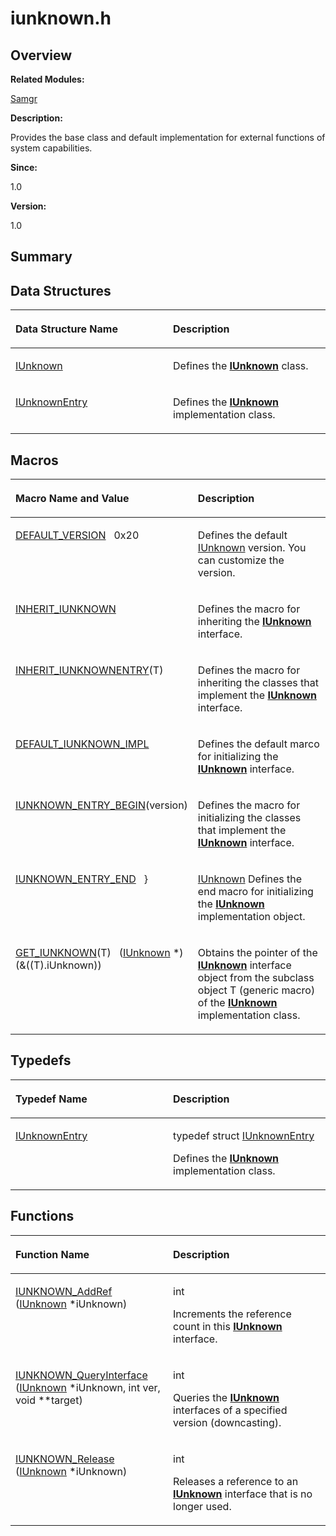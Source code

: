 # iunknown.h<a name="ZH-CN_TOPIC_0000001055039488"></a>

## **Overview**<a name="section641705678084830"></a>

**Related Modules:**

[Samgr](Samgr.md)

**Description:**

Provides the base class and default implementation for external functions of system capabilities. 

**Since:**

1.0

**Version:**

1.0

## **Summary**<a name="section1156113287084830"></a>

## Data Structures<a name="nested-classes"></a>

<a name="table895637064084830"></a>
<table><thead align="left"><tr id="row654176831084830"><th class="cellrowborder" valign="top" width="50%" id="mcps1.1.3.1.1"><p id="p2041187822084830"><a name="p2041187822084830"></a><a name="p2041187822084830"></a>Data Structure Name</p>
</th>
<th class="cellrowborder" valign="top" width="50%" id="mcps1.1.3.1.2"><p id="p882078530084830"><a name="p882078530084830"></a><a name="p882078530084830"></a>Description</p>
</th>
</tr>
</thead>
<tbody><tr id="row2138181317084830"><td class="cellrowborder" valign="top" width="50%" headers="mcps1.1.3.1.1 "><p id="p857911686084830"><a name="p857911686084830"></a><a name="p857911686084830"></a><a href="IUnknown.md">IUnknown</a></p>
</td>
<td class="cellrowborder" valign="top" width="50%" headers="mcps1.1.3.1.2 "><p id="p522917277084830"><a name="p522917277084830"></a><a name="p522917277084830"></a>Defines the <strong id="b692343110084830"><a name="b692343110084830"></a><a name="b692343110084830"></a><a href="IUnknown.md">IUnknown</a></strong> class. </p>
</td>
</tr>
<tr id="row54735334084830"><td class="cellrowborder" valign="top" width="50%" headers="mcps1.1.3.1.1 "><p id="p1201500953084830"><a name="p1201500953084830"></a><a name="p1201500953084830"></a><a href="IUnknownEntry.md">IUnknownEntry</a></p>
</td>
<td class="cellrowborder" valign="top" width="50%" headers="mcps1.1.3.1.2 "><p id="p1096899150084830"><a name="p1096899150084830"></a><a name="p1096899150084830"></a>Defines the <strong id="b1838099609084830"><a name="b1838099609084830"></a><a name="b1838099609084830"></a><a href="IUnknown.md">IUnknown</a></strong> implementation class. </p>
</td>
</tr>
</tbody>
</table>

## Macros<a name="define-members"></a>

<a name="table936314430084830"></a>
<table><thead align="left"><tr id="row236380279084830"><th class="cellrowborder" valign="top" width="50%" id="mcps1.1.3.1.1"><p id="p450226381084830"><a name="p450226381084830"></a><a name="p450226381084830"></a>Macro Name and Value</p>
</th>
<th class="cellrowborder" valign="top" width="50%" id="mcps1.1.3.1.2"><p id="p1260912754084830"><a name="p1260912754084830"></a><a name="p1260912754084830"></a>Description</p>
</th>
</tr>
</thead>
<tbody><tr id="row625496426084830"><td class="cellrowborder" valign="top" width="50%" headers="mcps1.1.3.1.1 "><p id="p540704124084830"><a name="p540704124084830"></a><a name="p540704124084830"></a><a href="Samgr.md#ga13dae059206df8d2d9b9b42e694b3f9c">DEFAULT_VERSION</a>&nbsp;&nbsp;&nbsp;0x20</p>
</td>
<td class="cellrowborder" valign="top" width="50%" headers="mcps1.1.3.1.2 "><p id="p1040984436084830"><a name="p1040984436084830"></a><a name="p1040984436084830"></a>Defines the default <a href="IUnknown.md">IUnknown</a> version. You can customize the version. </p>
</td>
</tr>
<tr id="row1652351074084830"><td class="cellrowborder" valign="top" width="50%" headers="mcps1.1.3.1.1 "><p id="p192090493084830"><a name="p192090493084830"></a><a name="p192090493084830"></a><a href="Samgr.md#gab74532a22d6993d0ffc014d36253397f">INHERIT_IUNKNOWN</a></p>
</td>
<td class="cellrowborder" valign="top" width="50%" headers="mcps1.1.3.1.2 "><p id="p876554168084830"><a name="p876554168084830"></a><a name="p876554168084830"></a>Defines the macro for inheriting the <strong id="b1703088648084830"><a name="b1703088648084830"></a><a name="b1703088648084830"></a><a href="IUnknown.md">IUnknown</a></strong> interface. </p>
</td>
</tr>
<tr id="row1758856601084830"><td class="cellrowborder" valign="top" width="50%" headers="mcps1.1.3.1.1 "><p id="p1524783554084830"><a name="p1524783554084830"></a><a name="p1524783554084830"></a><a href="Samgr.md#gad6324fd90dd636180efa2a59b377e65c">INHERIT_IUNKNOWNENTRY</a>(T)</p>
</td>
<td class="cellrowborder" valign="top" width="50%" headers="mcps1.1.3.1.2 "><p id="p673334611084830"><a name="p673334611084830"></a><a name="p673334611084830"></a>Defines the macro for inheriting the classes that implement the <strong id="b1078044138084830"><a name="b1078044138084830"></a><a name="b1078044138084830"></a><a href="IUnknown.md">IUnknown</a></strong> interface. </p>
</td>
</tr>
<tr id="row520286303084830"><td class="cellrowborder" valign="top" width="50%" headers="mcps1.1.3.1.1 "><p id="p868637436084830"><a name="p868637436084830"></a><a name="p868637436084830"></a><a href="Samgr.md#gac8d8c9671531f9340427153d50ca4a2b">DEFAULT_IUNKNOWN_IMPL</a></p>
</td>
<td class="cellrowborder" valign="top" width="50%" headers="mcps1.1.3.1.2 "><p id="p1063932903084830"><a name="p1063932903084830"></a><a name="p1063932903084830"></a>Defines the default marco for initializing the <strong id="b1929798914084830"><a name="b1929798914084830"></a><a name="b1929798914084830"></a><a href="IUnknown.md">IUnknown</a></strong> interface. </p>
</td>
</tr>
<tr id="row1488006371084830"><td class="cellrowborder" valign="top" width="50%" headers="mcps1.1.3.1.1 "><p id="p1911472658084830"><a name="p1911472658084830"></a><a name="p1911472658084830"></a><a href="Samgr.md#ga52ec6b5b03d56b0dfe7277785246bda1">IUNKNOWN_ENTRY_BEGIN</a>(version)</p>
</td>
<td class="cellrowborder" valign="top" width="50%" headers="mcps1.1.3.1.2 "><p id="p580879832084830"><a name="p580879832084830"></a><a name="p580879832084830"></a>Defines the macro for initializing the classes that implement the <strong id="b1068240111084830"><a name="b1068240111084830"></a><a name="b1068240111084830"></a><a href="IUnknown.md">IUnknown</a></strong> interface. </p>
</td>
</tr>
<tr id="row1027866468084830"><td class="cellrowborder" valign="top" width="50%" headers="mcps1.1.3.1.1 "><p id="p478948441084830"><a name="p478948441084830"></a><a name="p478948441084830"></a><a href="Samgr.md#ga4ef734474ece49aa938d8ebd5b54bdb3">IUNKNOWN_ENTRY_END</a>&nbsp;&nbsp;&nbsp;}</p>
</td>
<td class="cellrowborder" valign="top" width="50%" headers="mcps1.1.3.1.2 "><p id="p1649825345084830"><a name="p1649825345084830"></a><a name="p1649825345084830"></a><a href="IUnknown.md">IUnknown</a> Defines the end macro for initializing the <strong id="b1374032865084830"><a name="b1374032865084830"></a><a name="b1374032865084830"></a><a href="IUnknown.md">IUnknown</a></strong> implementation object. </p>
</td>
</tr>
<tr id="row66854266084830"><td class="cellrowborder" valign="top" width="50%" headers="mcps1.1.3.1.1 "><p id="p1051370527084830"><a name="p1051370527084830"></a><a name="p1051370527084830"></a><a href="Samgr.md#ga9403f55c3f75fd03854dcd37c231e05b">GET_IUNKNOWN</a>(T)&nbsp;&nbsp;&nbsp;(<a href="IUnknown.md">IUnknown</a> *)(&amp;((T).iUnknown))</p>
</td>
<td class="cellrowborder" valign="top" width="50%" headers="mcps1.1.3.1.2 "><p id="p1012727949084830"><a name="p1012727949084830"></a><a name="p1012727949084830"></a>Obtains the pointer of the <strong id="b63038940084830"><a name="b63038940084830"></a><a name="b63038940084830"></a><a href="IUnknown.md">IUnknown</a></strong> interface object from the subclass object T (generic macro) of the <strong id="b990204633084830"><a name="b990204633084830"></a><a name="b990204633084830"></a><a href="IUnknown.md">IUnknown</a></strong> implementation class. </p>
</td>
</tr>
</tbody>
</table>

## Typedefs<a name="typedef-members"></a>

<a name="table1132779026084830"></a>
<table><thead align="left"><tr id="row1103156157084830"><th class="cellrowborder" valign="top" width="50%" id="mcps1.1.3.1.1"><p id="p979781369084830"><a name="p979781369084830"></a><a name="p979781369084830"></a>Typedef Name</p>
</th>
<th class="cellrowborder" valign="top" width="50%" id="mcps1.1.3.1.2"><p id="p1883219171084830"><a name="p1883219171084830"></a><a name="p1883219171084830"></a>Description</p>
</th>
</tr>
</thead>
<tbody><tr id="row1819341537084830"><td class="cellrowborder" valign="top" width="50%" headers="mcps1.1.3.1.1 "><p id="p719609970084830"><a name="p719609970084830"></a><a name="p719609970084830"></a><a href="Samgr.md#gacaa7db32a018a33a2bbf919cde8d8f9c">IUnknownEntry</a></p>
</td>
<td class="cellrowborder" valign="top" width="50%" headers="mcps1.1.3.1.2 "><p id="p491855118084830"><a name="p491855118084830"></a><a name="p491855118084830"></a>typedef struct <a href="IUnknownEntry.md">IUnknownEntry</a>&nbsp;</p>
<p id="p368677031084830"><a name="p368677031084830"></a><a name="p368677031084830"></a>Defines the <strong id="b1618452053084830"><a name="b1618452053084830"></a><a name="b1618452053084830"></a><a href="IUnknown.md">IUnknown</a></strong> implementation class. </p>
</td>
</tr>
</tbody>
</table>

## Functions<a name="func-members"></a>

<a name="table393400514084830"></a>
<table><thead align="left"><tr id="row975647794084830"><th class="cellrowborder" valign="top" width="50%" id="mcps1.1.3.1.1"><p id="p331101035084830"><a name="p331101035084830"></a><a name="p331101035084830"></a>Function Name</p>
</th>
<th class="cellrowborder" valign="top" width="50%" id="mcps1.1.3.1.2"><p id="p1069235739084830"><a name="p1069235739084830"></a><a name="p1069235739084830"></a>Description</p>
</th>
</tr>
</thead>
<tbody><tr id="row1729385454084830"><td class="cellrowborder" valign="top" width="50%" headers="mcps1.1.3.1.1 "><p id="p1069954623084830"><a name="p1069954623084830"></a><a name="p1069954623084830"></a><a href="Samgr.md#ga9abef49ec89bf913c3bed03faf478c1e">IUNKNOWN_AddRef</a> (<a href="IUnknown.md">IUnknown</a> *iUnknown)</p>
</td>
<td class="cellrowborder" valign="top" width="50%" headers="mcps1.1.3.1.2 "><p id="p615411485084830"><a name="p615411485084830"></a><a name="p615411485084830"></a>int&nbsp;</p>
<p id="p1069883525084830"><a name="p1069883525084830"></a><a name="p1069883525084830"></a>Increments the reference count in this <strong id="b270675002084830"><a name="b270675002084830"></a><a name="b270675002084830"></a><a href="IUnknown.md">IUnknown</a></strong> interface. </p>
</td>
</tr>
<tr id="row581855083084830"><td class="cellrowborder" valign="top" width="50%" headers="mcps1.1.3.1.1 "><p id="p183784042084830"><a name="p183784042084830"></a><a name="p183784042084830"></a><a href="Samgr.md#gac857d12648500c7dab1cb43e85ae2ed4">IUNKNOWN_QueryInterface</a> (<a href="IUnknown.md">IUnknown</a> *iUnknown, int ver, void **target)</p>
</td>
<td class="cellrowborder" valign="top" width="50%" headers="mcps1.1.3.1.2 "><p id="p289516873084830"><a name="p289516873084830"></a><a name="p289516873084830"></a>int&nbsp;</p>
<p id="p870707760084830"><a name="p870707760084830"></a><a name="p870707760084830"></a>Queries the <strong id="b1434275730084830"><a name="b1434275730084830"></a><a name="b1434275730084830"></a><a href="IUnknown.md">IUnknown</a></strong> interfaces of a specified version (downcasting). </p>
</td>
</tr>
<tr id="row570504233084830"><td class="cellrowborder" valign="top" width="50%" headers="mcps1.1.3.1.1 "><p id="p2115708139084830"><a name="p2115708139084830"></a><a name="p2115708139084830"></a><a href="Samgr.md#gabd462f8a5e6460a68760cd0719982296">IUNKNOWN_Release</a> (<a href="IUnknown.md">IUnknown</a> *iUnknown)</p>
</td>
<td class="cellrowborder" valign="top" width="50%" headers="mcps1.1.3.1.2 "><p id="p1987659964084830"><a name="p1987659964084830"></a><a name="p1987659964084830"></a>int&nbsp;</p>
<p id="p926740162084830"><a name="p926740162084830"></a><a name="p926740162084830"></a>Releases a reference to an <strong id="b796419661084830"><a name="b796419661084830"></a><a name="b796419661084830"></a><a href="IUnknown.md">IUnknown</a></strong> interface that is no longer used. </p>
</td>
</tr>
</tbody>
</table>

